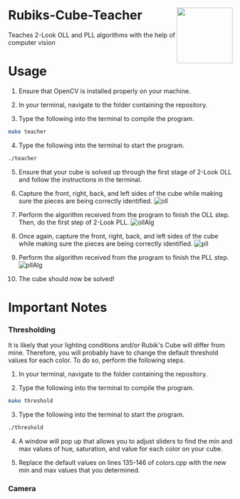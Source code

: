 # Rubiks-Cube-Teacher <img align="right" width="125" height="125" src="https://images.heb.com/is/image/HEBGrocery/000465564">

Teaches 2-Look OLL and PLL algorithms with the help of computer vision

# Usage

1. Ensure that OpenCV is installed properly on your machine.

2. In your terminal, navigate to the folder containing the repository.

3. Type the following into the terminal to compile the program.
```bash
make teacher
```

4. Type the following into the terminal to start the program.
```bash
./teacher
```

5. Ensure that your cube is solved up through the first stage of 2-Look OLL and follow the instructions in the terminal.

6. Capture the front, right, back, and left sides of the cube while making sure
the pieces are being correctly identified.
![oll](https://user-images.githubusercontent.com/24983943/97775606-631e9800-1b38-11eb-9170-295e5d3f689c.png)


7. Perform the algorithm received from the program to finish the OLL step. Then,
do the first step of 2-Look PLL.
![ollAlg](https://user-images.githubusercontent.com/24983943/97775644-cd373d00-1b38-11eb-8605-aeb7031cfb01.png)


8. Once again, capture the front, right, back, and left sides of the cube while making sure
the pieces are being correctly identified.
![pll](https://user-images.githubusercontent.com/24983943/97775621-834e5700-1b38-11eb-9829-ea97ae8d8788.png)


9. Perform the algorithm received from the program to finish the PLL step.
![pllAlg](https://user-images.githubusercontent.com/24983943/97775700-3b7bff80-1b39-11eb-8e77-b784223b812c.png)


10. The cube should now be solved!

# Important Notes

### Thresholding

It is likely that your lighting conditions and/or Rubik's Cube will differ from mine. Therefore, you will probably have to change the default threshold values for each color. To do so, perform the following steps.

1. In your terminal, navigate to the folder containing the repository.

2. Type the following into the terminal to compile the program.
```bash
make threshold
```

3. Type the following into the terminal to start the program.
```bash
./threshold
```

4. A window will pop up that allows you to adjust sliders to find the min and max
values of hue, saturation, and value for each color on your cube.

5. Replace the default values on lines 135-146 of colors.cpp with the new min
and max values that you determined.

### Camera

